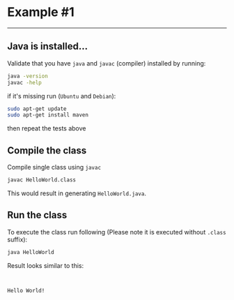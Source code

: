 # Example #1
---

## Java is installed...

Validate that you have `java` and `javac` (compiler) installed by running:

```bash
java -version
javac -help
```

if it's missing run (`Ubuntu` and `Debian`):

```bash
sudo apt-get update
sudo apt-get install maven
```

then repeat the tests above

## Compile the class

Compile single class using `javac` 

```bash
javac HelloWorld.class
```
This would result in generating `HelloWorld.java`.

## Run the class

To execute the class run following (Please note it is executed without `.class` suffix):

```bash
java HelloWorld
```
Result looks similar to this:

```bash


Hello World!


```

